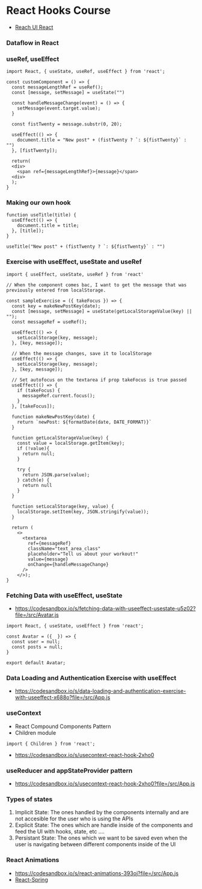 # React Hooks Course

- [Reach UI React](https://reach.tech/)

### Dataflow in React

### useRef, useEffect

```
import React, { useState, useRef, useEffect } from 'react';

const customComponent = () => {
  const messageLengthRef = useRef();
  const [message, setMessage] = useState("")

  const handleMessageChange(event) = () => {
    setMessage(event.target.value);
  }

  const fistTwenty = message.substr(0, 20);

  useEffect(() => {
    document.title = "New post" + (fistTwenty ? `: ${fistTwenty}` : "")
  }, [fistTwenty]);

  return(
  <div>
    <span ref={messageLengthRef}>{message}</span>
  <div>
  );
}
```

### Making our own hook

```
function useTitle(title) {
  useEffect(() => {
    document.title = title;
  }, [title]);
}

useTitle("New post" + (fistTwenty ? `: ${fistTwenty}` : "")
```

### Exercise with useEffect, useState and useRef

```
import { useEffect, useState, useRef } from 'react'

// When the component comes bac, I want to get the message that was previously entered from localStorage.

const sampleExercise = ({ takeFocus }) => {
  const key = makeNewPostKey(date);
  const [message, setMessage] = useState(getLocalStorageValue(key) || "");
  const messageRef = useRef();

  useEffect(() => {
    setLocalStorage(key, message);
  }, [key, message]);

  // When the message changes, save it to localStorage
  useEffect(() => {
    setLocalStorage(key, message);
  }, [key, message]);

  // Set autofocus on the textarea if prop takeFocus is true passed
  useEffect(() => {
    if (takeFocus) {
      messageRef.current.focus();
    }
  }, [takeFocus]);

  function makeNewPostKey(date) {
    return `newPost: ${formatDate(date, DATE_FORMAT)}`
  }

  function getLocalStorageValue(key) {
    const value = localStorage.getItem(key);
    if (!value){
      return null;
    }

    try {
      return JSON.parse(value);
    } catch(e) {
      return null
    }
  }

  function setLocalStorage(key, value) {
    localStorage.setItem(key, JSON.stringify(value));
  }

  return (
    <>
      <textarea
        ref={messageRef}
        className="text_area_class"
        placeholder="Tell us about your workout!"
        value={message}
        onChange={handleMessageChange}
      />
    </>);
}

```

### Fetching Data with useEffect, useState

- https://codesandbox.io/s/fetching-data-with-useeffect-usestate-u5z02?file=/src/Avatar.js

```
import React, { useState, useEffect } from 'react';

const Avatar = ({  }) => {
  const user = null;
  const posts = null;
}

export default Avatar;
```

### Data Loading and Authentication Exercise with useEffect

- https://codesandbox.io/s/data-loading-and-authentication-exercise-with-useeffect-x688o?file=/src/App.js

### useContext

- React Compound Components Pattern
- Children module

```
import { Children } from 'react';
```

- https://codesandbox.io/s/usecontext-react-hook-2xho0

### useReducer and appStateProvider pattern

- https://codesandbox.io/s/usecontext-react-hook-2xho0?file=/src/App.js

### Types of states

1. Implicit State: The ones handled by the components internally and are not accesible for the user who is using the APIs
2. Explicit State: The ones which are handle inside of the components and feed the UI with hooks, state, etc ....
3. Persistant State: The ones which we want to be saved even when the user is navigating between different components inside of the UI

### React Animations

- https://codesandbox.io/s/react-animations-393oj?file=/src/App.js
- [React-Spring](https://www.react-spring.io/)
